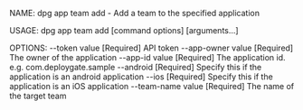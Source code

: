 NAME:
   dpg app team add - Add a team to the specified application

USAGE:
   dpg app team add [command options] [arguments...]

OPTIONS:
   --token value      [Required] API token
   --app-owner value  [Required] The owner of the application
   --app-id value     [Required] The application id. e.g. com.deploygate.sample
   --android          [Required] Specify this if the application is an android application
   --ios              [Required] Specify this if the application is an iOS application
   --team-name value  [Required] The name of the target team
   
